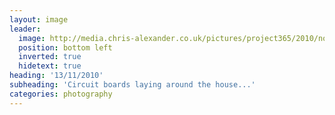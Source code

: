 ```yaml
---
layout: image
leader:
  image: http://media.chris-alexander.co.uk/pictures/project365/2010/nov/13/131110.jpg
  position: bottom left
  inverted: true
  hidetext: true
heading: '13/11/2010'
subheading: 'Circuit boards laying around the house...'
categories: photography
---
```

